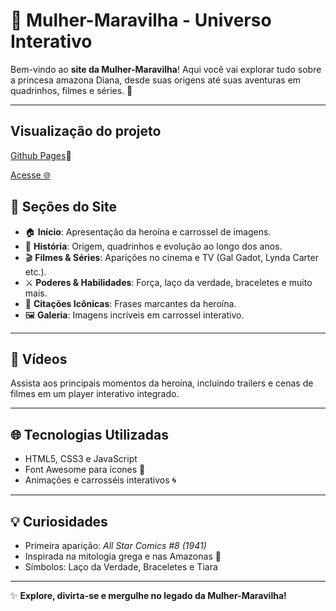 # 🌟 Mulher-Maravilha - Universo Interativo

Bem-vindo ao **site da Mulher-Maravilha**! Aqui você vai explorar tudo sobre a princesa amazona Diana, desde suas origens até suas aventuras em quadrinhos, filmes e séries. 💫

---

## Visualização do projeto

[Github Pages](https://samirasfonseca.github.io/landing-page-MulherMaravilha/)📖

<a href= "https://samirasfonseca.github.io/landing-page-MulherMaravilha/
">Acesse 🌐</a>

## 📖 Seções do Site

- 🏠 **Início**: Apresentação da heroína e carrossel de imagens.
- 🌟 **História**: Origem, quadrinhos e evolução ao longo dos anos.
- 🎬 **Filmes & Séries**: Aparições no cinema e TV (Gal Gadot, Lynda Carter etc.).
- ⚔️ **Poderes & Habilidades**: Força, laço da verdade, braceletes e muito mais.
- 📜 **Citações Icônicas**: Frases marcantes da heroína.
- 🖼️ **Galeria**: Imagens incríveis em carrossel interativo.

---

## 🎥 Vídeos

Assista aos principais momentos da heroína, incluindo trailers e cenas de filmes em um player interativo integrado.  

---

## 🌐 Tecnologias Utilizadas

- HTML5, CSS3 e JavaScript  
- Font Awesome para ícones 🎨  
- Animações e carrosséis interativos 🌀  

---

## 💡 Curiosidades

- Primeira aparição: *All Star Comics #8 (1941)*  
- Inspirada na mitologia grega e nas Amazonas 🏹  
- Símbolos: Laço da Verdade, Braceletes e Tiara  

---


✨ **Explore, divirta-se e mergulhe no legado da Mulher-Maravilha!**
